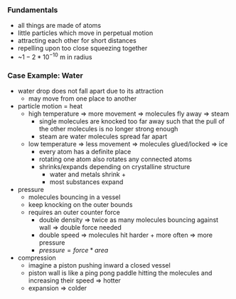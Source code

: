 ### Fundamentals
+ all things are made of atoms
+ little particles which move in perpetual motion
+ attracting each other for short distances
+ repelling  upon too close squeezing together
+ ~$1-2 * 10^{-10}$ m in radius

### Case Example: Water
+ water drop does not fall apart due to its attraction
	+ may move from one place to another
+ particle motion = heat
	+ high temperature => more movement => molecules fly away => steam
		+ single molecules are knocked too far away such that the pull of the other molecules is no longer strong enough
		+ steam are water molecules spread far apart
	+ low temperature => less movement => molecules glued/locked => ice
		+ every atom has a definite place
		+ rotating one atom also rotates any connected atoms
		+ shrinks/expands depending on crystalline structure
			+ water and metals shrink
				+ 
			+ most substances expand
+ pressure
	+ molecules bouncing in a vessel
	+ keep knocking on the outer bounds
	+ requires an outer counter force 
		+ double density => twice as many molecules bouncing against wall => double force needed
		+ double speed => molecules hit harder + more often => more pressure
		+ $pressure = force * area$
+ compression
	+ imagine a piston pushing inward a closed vessel
	+ piston wall is like a ping pong paddle hitting the molecules and increasing their speed => hotter
	+ expansion => colder
